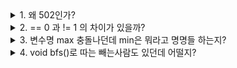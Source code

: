 <details><summary>1. 왜 502인가?</summary>

![image](https://github.com/wow2658/Algorithm_Study/assets/34699039/d1f65a57-9019-4089-84d8-564e9c33d361)

![image](https://github.com/wow2658/Algorithm_Study/assets/34699039/1b75b494-c98b-4f02-86ba-4c4f8aed6e4c)

구글에 다른사람들 검색하면 501로 한 사람들도 꽤 있긴하다.

</details>
<details><summary>2. == 0 과 != 1 의 차이가 있을까?</summary>
  
![image](https://github.com/wow2658/Algorithm_Study/assets/34699039/62c4d307-a19e-4280-8e07-a73fc4820f99)
</details>

<details><summary>3. 변수명 max 충돌나던데 min은 뭐라고 명명들 하는지?</summary>

![image](https://github.com/wow2658/Algorithm_Study/assets/34699039/fcf3d967-e742-49fb-9ba4-f88cb2512508)

</details>

<details><summary>4. void bfs()로 따는 빼는사람도 있던데 어떨지?</summary>

```
#include <bits/stdc++.h>
using namespace std;

#define X first
#define Y second

int board[502][502];
bool vis[502][502];
int n, m;

int dx[4] = { 1, 0, -1, 0 };
int dy[4] = { 0, 1, 0, -1 };

void bfs(int start_x, int start_y, int& area) {
    queue<pair<int, int>> Q;
    vis[start_x][start_y] = 1;
    Q.push({ start_x, start_y });

    while (!Q.empty()) {
        pair<int, int> cur = Q.front();
        Q.pop();
        area++;

        for (int dir = 0; dir < 4; dir++) {
            int nx = cur.X + dx[dir];
            int ny = cur.Y + dy[dir];

            if (nx < 0 || nx >= n || ny < 0 || ny >= m)
                continue;

            if (vis[nx][ny] || board[nx][ny] != 1)
                continue;

            vis[nx][ny] = 1;
            Q.push({ nx, ny });
        }
    }
}

int main(void) {
    ios::sync_with_stdio(0);
    cin.tie(0);

    cin >> n >> m;
    for (int i = 0; i < n; i++) {
        for (int j = 0; j < m; j++) {
            cin >> board[i][j];
        }
    }

    int mx = 0;
    int num = 0;

    for (int i = 0; i < n; i++) {
        for (int j = 0; j < m; j++) {
            if (vis[i][j] || board[i][j] == 0)
                continue;

            int area = 0;
            bfs(i, j, area);
            num++;
            mx = max(mx, area);
        }
    }

    cout << num << '\n' << mx;
    return 0;
}
```
![image](https://github.com/wow2658/Algorithm_Study/assets/34699039/0244e4e7-af29-468b-a730-3f7745f0ca36)

동일하게 잘 작동한다. 근데 void bfs(int start_x, int start_y, int& area)에 들어가는 인수들을 까먹지 않을까?
완전 간단하게 void bfs()만으로 돌아가게 한다면?
```
#include <bits/stdc++.h>
using namespace std;

#define X first
#define Y second

int board[502][502];
bool vis[502][502];
int n, m;

int dx[4] = {1, 0, -1, 0};
int dy[4] = {0, 1, 0, -1};

void bfs() {
    int mx = 0;
    int num = 0;

    for (int i = 0; i < n; i++) {
        for (int j = 0; j < m; j++) {
            if (vis[i][j] || board[i][j] == 0)
                continue;

            int area = 0;
            queue<pair<int, int>> Q;
            vis[i][j] = 1;
            Q.push({i, j});

            while (!Q.empty()) {
                pair<int, int> cur = Q.front();
                Q.pop();
                area++;

                for (int dir = 0; dir < 4; dir++) {
                    int nx = cur.X + dx[dir];
                    int ny = cur.Y + dy[dir];

                    if (nx < 0 || nx >= n || ny < 0 || ny >= m)
                        continue;

                    if (vis[nx][ny] || board[nx][ny] != 1)
                        continue;

                    vis[nx][ny] = 1;
                    Q.push({nx, ny});
                }
            }

            num++;
            mx = max(mx, area);
        }
    }

    cout << num << '\n' << mx; // 이부분이 아쉽다.
}

int main(void) {
    ios::sync_with_stdio(0);
    cin.tie(0);

    cin >> n >> m;
    for (int i = 0; i < n; i++) {
        for (int j = 0; j < m; j++) {
            cin >> board[i][j];
        }
    }

    bfs();

    return 0;
}
```
구글에 검색해보면 
bfs(int start_x, int start_y) 정도로 인수 두개를 전달하여 구현한 사람이 많았다.
area를 전역변수로 해놓으면 로직따라 되는거 같다.

나는 참조를 잘 쓰고 싶으니 인수 3개 전달해주는 버전으로 연습해봐야겠다.
</details>

